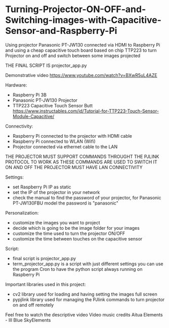# Turning-Projector-ON-OFF-and-Switching-images-with-Capacitive-Sensor-and-Raspberry-Pi
Using projector Panasonic PT-JW130 connected via HDMI to Raspberry Pi and using a cheap capacitive touch board based on chip TTP223 to turn Projector on and off and switch between some images projected

THE FINAL SCRIPT IS projector_app.py

Demonstrative video https://www.youtube.com/watch?v=BXwR5uL4AZE

Hardware:

- Raspberry Pi 3B
- Panasonic PT-JW130 Projector
- TTP223 Capacitive Touch Sensor Butt
https://www.instructables.com/id/Tutorial-for-TTP223-Touch-Sensor-Module-Capacitive/

Connectivity:

- Raspberry Pi connected to the projector with HDMI cable
- Raspberry Pi connected to WLAN (Wifi) 
- Projector connected via ethernet cable to the LAN 

THE PROJECTOR MUST SUPPORT COMMANDS THROUGHT THE PJLINK PROTOCOL TO WORK AS THESE COMMANDS ARE USED TO SWITCH IT ON AND OFF
THE PROJECTOR MUST HAVE LAN CONNECTIVITY

Settings:
- set Raspberry Pi IP as static
- set the IP of the projector in your network
- check the manual to find the password of your projector, for Panasonic PT-JW130FBU model the password is "panasonic"

Personalization:
- customize the images you want to project
- decide which is going to be the image folder for your images
- customize the time used to turn the projector ON/OFF
- customize the time between touches on the capacitive sensor

Script:
- final script is projector_app.py	
- term_projector_app.py is a script with just different settings 
you can use the program Cron to have the python script always running on Raspberry Pi

Important libraries used in this project:
- cv2     library used for loading and having setting the images full screen
- pypjlink    library used for managing the PJlink commands to turn projector on and off remotely

Feel free to watch the descriptive video
Video music credits Aitua Elements - III Blue SkyElements
